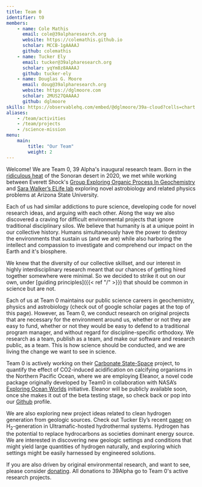 ```yaml
---
title: Team 0
identifier: t0
members:
    - name: Cole Mathis
      email: cole@39alpharesearch.org
      website: https://colemathis.github.io
      scholar: MCCB-1gAAAAJ
      github: colemathis
    - name: Tucker Ely
      email: tucker@39alpharesearch.org
      scholar: yqYm8z8AAAAJ
      github: tucker-ely
    - name: Douglas G. Moore
      email: doug@39alpharesearch.org
      website: https://dglmoore.com
      scholar: 2MUS27QAAAAJ
      github: dglmoore
skills: https://observablehq.com/embed/@dglmoore/39a-cloud?cells=chart
aliases:
    - /team/activities
    - /team/projects
    - /science-mission
menu:
    main:
        title: "Our Team"
        weight: 2
---
```


Welcome! We are Team 0, 39 Alpha's inaugural research team. Born in the [ridiculous heat](https://www.washingtonpost.com/weather/2020/09/01/phoenix-hottest-summer/) of the Sonoran desert in 2020, we met while working between Everett Shock's [Group Exploring Organic Process In Geochemistry](https://search.asu.edu/profile/388445) and [Sara Walker’s ELife lab](http://emergence.asu.edu/) exploring novel astrobiology and related physics problems at Arizona State University.

Each of us had similar addictions to pure science, developing code for novel research ideas, and arguing with each other. Along the way we also discovered a craving for difficult environmental projects that ignore traditional disciplinary silos. We believe that humanity is at a unique point in our collective history. Humans simultaneously have the power to destroy the environments that sustain us (and we are) while also harboring the intellect and compassion to investigate and comprehend our impact on the Earth and it's biosphere.

We knew that the diversity of our collective skillset, and our interest in highly interdisciplinary research meant that our chances of getting hired together somewhere were minimal. So we decided to strike it out on our own, under [guiding principles]({{< ref "/" >}}) that should be common in science but are not.

Each of us at Team 0 maintains our public science careers in geochemistry, physics and astrobiology (check out of google scholar pages at the top of this page). However, as Team 0, we conduct research on original projects that are necessary for the environment around us, whether or not they are easy to fund, whether or not they would be easy to defend to a traditional program manager, and without regard for discipline-specific orthodoxy. We research as a team, publish as a team, and make our software and research public, as a team.  This is how science should be conducted, and we are living the change we want to see in science. 

Team 0 is actively working on their [Carbonate State-Space](/projects/carbonate-state-space) project, to quantify the effect of CO2-induced acidification on calcifying organisms in the Northern Pacific Ocean, where we are employing Eleanor, a novel code package originally developed by Team0 in collaboration with NASA’s [Exploring Ocean Worlds](https://oceanworlds.whoi.edu/projects/exploring-ocean-worlds-exow/) initiative. Eleanor will be publicly available soon, once she makes it out of the beta testing stage, so check back or pop into our [Github](https://github.com/39alpha) profile.  

We are also exploring new project ideas related to clean hydrogen generation from geologic sources. Check out Tucker Ely’s recent [paper](https://agupubs.onlinelibrary.wiley.com/doi/full/10.1029/2022GC010658) on H<sub>2</sub>-generation in Ultramafic-hosted hydrothermal systems. Hydrogen has the potential to replace hydrocarbons as societies dominant energy source. We are interested in discovering new geologic settings and conditions that might yield large quantities of hydrogen naturally, and exploring which settings might be easily harnessed by engineered solutions.

If you are also driven by original environmental research, and want to see, please consider [donating](/donate). All donations to 39Alpha go to Team 0's active research projects.

 
